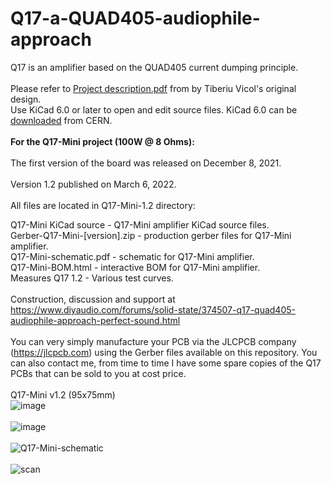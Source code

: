 # Q17-a-QUAD405-audiophile-approach
Q17 is an amplifier based on the QUAD405 current dumping principle.<br>
<br>
Please refer to <a href="https://github.com/tvicol/Q17-a-QUAD405-audiophile-approach/blob/main/Project%20description.pdf">Project description.pdf</a> from by Tiberiu Vicol's original design.<br>
Use KiCad 6.0 or later to open and edit source files. KiCad 6.0 can be <a href="https://www.kicad.org/download/">downloaded</a> from CERN.<br>
<br>
<b>For the Q17-Mini project (100W @ 8 Ohms):</b><br>
<br>
The first version of the board was released on December 8, 2021.<br>
<br>
Version 1.2 published on March 6, 2022.<br>
<br>
All files are located in Q17-Mini-1.2 directory:<br>

Q17-Mini KiCad source - Q17-Mini amplifier KiCad source files.<br>
Gerber-Q17-Mini-[version].zip - production gerber files for Q17-Mini amplifier.<br>
Q17-Mini-schematic.pdf - schematic for Q17-Mini amplifier.<br>
Q17-Mini-BOM.html - interactive BOM for Q17-Mini amplifier.<br>
Measures Q17 1.2 - Various test curves.<br>
<br>
Construction, discussion and support at https://www.diyaudio.com/forums/solid-state/374507-q17-quad405-audiophile-approach-perfect-sound.html<br>
<br>
You can very simply manufacture your PCB via the JLCPCB company (https://jlcpcb.com) using the Gerber files available on this repository. You can also contact me, from time to time I have some spare copies of the Q17 PCBs that can be sold to you at cost price.<br>
<br>
Q17-Mini v1.2 (95x75mm)<br>
![image](https://user-images.githubusercontent.com/12907102/156914581-eb2b2285-1c3a-460c-8708-52040e20877a.jpeg)<br>
<br>
![image](https://user-images.githubusercontent.com/12907102/156915434-58642332-dc99-4449-a361-997891cd24c9.jpeg)<br>
<br>
![Q17-Mini-schematic](https://user-images.githubusercontent.com/12907102/180514278-c4771e8f-4fb7-42d7-ad27-74316bde9907.jpg)<br>
<br>
![scan](https://user-images.githubusercontent.com/12907102/179400862-733cdbf7-8f28-49bc-bcd8-9133e9c3e1f4.jpg)
<br>
<br>
